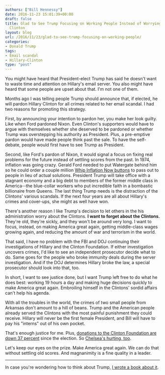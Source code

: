 ```yaml
---
authors: ["Bill Hennessy"]
date: 2016-11-23 15:01:39+00:00
draft: false
title: Glad to See Trump Focusing on Working People Instead of Worrying About Hillary
  Clinton
layout: blog
url: /2016/11/23/glad-to-see-trump-focusing-on-working-people/
categories:
- Donald Trump
tags:
- Email scandal
- Hillary-Clinton
type: "post"
---
```


You might have heard that President-elect Trump has said he doesn't want to waste time and attention on Hillary's email server. You also might have heard that some people are upset about that. I'm not one of them.

Months ago I was telling people Trump should announce that, if elected, he will pardon Hillary Clinton for all crimes related to her email scandal. I had two reasons for promoting this strategy.

First, by announcing your intention to pardon her, you make her look guilty. Like when Ford pardoned Nixon. Even Clinton's supporters would have to argue with themselves whether she deserved to be pardoned or whether Trump was overstepping his authority as President. Plus, a pre-emptive pardon would have made people think past the sale. To have the self-debate, people would first have to see Trump as President.

Second, like Ford's pardon of Nixon, it would signal a focus on fixing real problems for the future instead of settling scores from the past. In 1974, inflation was going crazy. Gerald Ford needed to put Watergate behind him so he could order a couple million [Whip Inflation Now buttons](https://www.history.com/speeches/ford-pledges-to-whip-inflation-now) to pass out to people in lieu of actual solutions. President Trump will take office with a stagnant economy and a big debt to members of the former middle class in America--the blue-collar workers who put incredible faith in a bombastic billionaire from Queens. The last thing Trump needs is the distraction of the Clintons' various scandals. If the next four years are all about Hillary's crimes and cover-ups, she might as well have won.

There's another reason I like Trump's decision to let others in the his administration worry about the Clintons. **I want to forget about the Clintons.** They're old, they're sickly, and they won't be around very long. I want to focus, instead, on making America great again, getting middle-class wages growing again, and reducing the amount of war and terrorism in the world.

That said, I have no problem with the FBI and DOJ continuing their investigations of Hillary and the Clinton Foundation. If either investigation uncovers crimes, I'd like to see an independent prosecutor decide what to do. Same goes for the people who broke immunity deals during the server investigation. And if the DOJ determines Hillary broke the law, a special prosecutor should look into that, too.

In short, I want to see justice done, but I want Trump left free to do what he does best: working 19 hours a day and making huge decisions quickly to make America great again. Embroiling himself in the Clintons' sordid affairs can't help his agenda.

With all the troubles in the world, the crimes of two small people from Arkansas don't amount to a hill of beans. Trump and the American people already served the Clintons with the most painful punishment they could receive. Hillary will never be the first female President, and Bill will have to pay his "interns" out of his own pocket.

That's enough justice for me. Plus, [donations to the Clinton Foundation are down 37 percent](https://nypost.com/2016/11/20/donations-to-clinton-foundation-fell-by-37-percent/) since the election. So [Chelsea's hurting, too](https://nypost.com/2016/11/06/chelsea-clinton-used-foundation-to-help-pay-for-wedding-emails/).

Let's keep our eyes on the prize. Make America great again. We can do that without settling old scores. And magnanimity is a fine quality in a leader.



* * *



In case you're wondering how to think about Trump, [I wrote a book about it](https://amzn.to/2gjEFiE).
